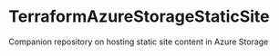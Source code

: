 # TerraformAzureStorageStaticSite
Companion repository on hosting static site content in Azure Storage
